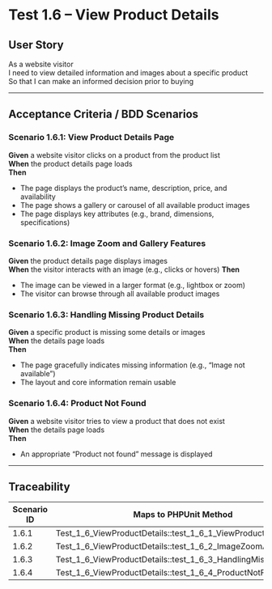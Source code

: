 # Test 1.6 – View Product Details

## User Story
As a website visitor  
I need to view detailed information and images about a specific product  
So that I can make an informed decision prior to buying

---

## Acceptance Criteria / BDD Scenarios

### Scenario 1.6.1: View Product Details Page
**Given** a website visitor clicks on a product from the product list  
**When** the product details page loads  
**Then**
- The page displays the product’s name, description, price, and availability
- The page shows a gallery or carousel of all available product images
- The page displays key attributes (e.g., brand, dimensions, specifications)

### Scenario 1.6.2: Image Zoom and Gallery Features
**Given** the product details page displays images  
**When** the visitor interacts with an image (e.g., clicks or hovers)
**Then**
- The image can be viewed in a larger format (e.g., lightbox or zoom)
- The visitor can browse through all available product images

### Scenario 1.6.3: Handling Missing Product Details
**Given** a specific product is missing some details or images  
**When** the details page loads  
**Then**
- The page gracefully indicates missing information (e.g., “Image not available”)
- The layout and core information remain usable

### Scenario 1.6.4: Product Not Found
**Given** a website visitor tries to view a product that does not exist  
**When** the details page loads  
**Then**
- An appropriate “Product not found” message is displayed

---

## Traceability

| Scenario ID | Maps to PHPUnit Method                                            |
|-------------|------------------------------------------------------------------|
| 1.6.1       | Test_1_6_ViewProductDetails::test_1_6_1_ViewProductDetailsPage   |
| 1.6.2       | Test_1_6_ViewProductDetails::test_1_6_2_ImageZoomAndGallery      |
| 1.6.3       | Test_1_6_ViewProductDetails::test_1_6_3_HandlingMissingDetails   |
| 1.6.4       | Test_1_6_ViewProductDetails::test_1_6_4_ProductNotFound          |